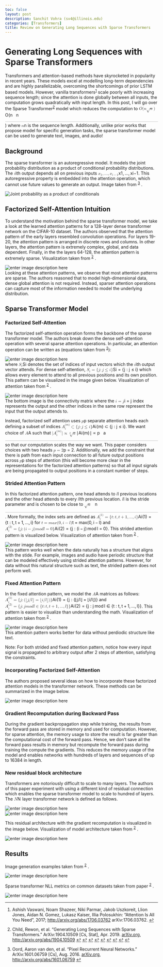 ```yaml
---
toc: false 
layout: post
description: Sanchit Vohra (sv4@illinois.edu)
categories: [Transformers]
title: Review on Generating Long Sequences with Sparse Transformers 
---
```


<div class="stackedit__html"><h1 id="generating-long-sequences-with-sparse-transformers">Generating Long Sequences with Sparse Transformers</h1>
<p>Transformers and attention-based methods have skyrocketed in popularity in recent years. These models excel at modelling long-term dependencies and are highly parallelizable, overcoming the shortcomings of prior LSTM based models. However, vanilla transformers<sup class="footnote-ref"><a href="#fn1" id="fnref1">1</a></sup> scale poorly with increasing sequence length; since the attention is done globally between all inputs, the computation grows quadratically with input length. In this post, I will go over the Sparse Transformer<sup class="footnote-ref"><a href="#fn2" id="fnref2">2</a></sup> model which reduces the computation to <span class="katex--inline"><span class="katex"><span class="katex-mathml"><math xmlns="http://www.w3.org/1998/Math/MathML"><semantics><mrow><mi>O</mi><mo stretchy="false">(</mo><mi>n</mi><msqrt><mi>n</mi></msqrt><mo stretchy="false">)</mo></mrow><annotation encoding="application/x-tex">O(n\sqrt n)</annotation></semantics></math></span><span class="katex-html" aria-hidden="true"><span class="base"><span class="strut" style="height: 1.05028em; vertical-align: -0.25em;"></span><span style="margin-right: 0.02778em;" class="mord mathnormal">O</span><span class="mopen">(</span><span class="mord mathnormal">n</span><span class="mord sqrt"><span class="vlist-t vlist-t2"><span class="vlist-r"><span class="vlist" style="height: 0.80028em;"><span class="svg-align" style="top: -3em;"><span class="pstrut" style="height: 3em;"></span><span class="mord mathnormal" style="padding-left: 0.833em;">n</span></span><span class="" style="top: -2.76028em;"><span class="pstrut" style="height: 3em;"></span><span class="hide-tail" style="min-width: 0.853em; height: 1.08em;"><svg width="400em" height="1.08em" viewBox="0 0 400000 1080" preserveAspectRatio="xMinYMin slice"><path d="M95,702
c-2.7,0,-7.17,-2.7,-13.5,-8c-5.8,-5.3,-9.5,-10,-9.5,-14
c0,-2,0.3,-3.3,1,-4c1.3,-2.7,23.83,-20.7,67.5,-54
c44.2,-33.3,65.8,-50.3,66.5,-51c1.3,-1.3,3,-2,5,-2c4.7,0,8.7,3.3,12,10
s173,378,173,378c0.7,0,35.3,-71,104,-213c68.7,-142,137.5,-285,206.5,-429
c69,-144,104.5,-217.7,106.5,-221
l0 -0
c5.3,-9.3,12,-14,20,-14
H400000v40H845.2724
s-225.272,467,-225.272,467s-235,486,-235,486c-2.7,4.7,-9,7,-19,7
c-6,0,-10,-1,-12,-3s-194,-422,-194,-422s-65,47,-65,47z
M834 80h400000v40h-400000z"></path></svg></span></span></span><span class="vlist-s">​</span></span><span class="vlist-r"><span class="vlist" style="height: 0.23972em;"><span class=""></span></span></span></span></span><span class="mclose">)</span></span></span></span></span> where <span class="katex--inline"><span class="katex"><span class="katex-mathml"><math xmlns="http://www.w3.org/1998/Math/MathML"><semantics><mrow><mi>n</mi></mrow><annotation encoding="application/x-tex">n</annotation></semantics></math></span><span class="katex-html" aria-hidden="true"><span class="base"><span class="strut" style="height: 0.43056em; vertical-align: 0em;"></span><span class="mord mathnormal">n</span></span></span></span></span> is the sequence length. Additionally, unlike prior works that propose model for specific generation tasks, the sparse transformer model can be used to generate text, images, and audio!</p>
<h2 id="background">Background</h2>
<p>The sparse transformer is an autoregressive model. It models the joint probability distribution as a product of conditional probability distributions. The <span class="katex--inline"><span class="katex"><span class="katex-mathml"><math xmlns="http://www.w3.org/1998/Math/MathML"><semantics><mrow><mi>i</mi></mrow><annotation encoding="application/x-tex">i</annotation></semantics></math></span><span class="katex-html" aria-hidden="true"><span class="base"><span class="strut" style="height: 0.65952em; vertical-align: 0em;"></span><span class="mord mathnormal">i</span></span></span></span></span>th output depends all on previous inputs <span class="katex--inline"><span class="katex"><span class="katex-mathml"><math xmlns="http://www.w3.org/1998/Math/MathML"><semantics><mrow><msub><mi>x</mi><mn>1</mn></msub><mo separator="true">,</mo><mi mathvariant="normal">.</mi><mi mathvariant="normal">.</mi><mi mathvariant="normal">.</mi><mo separator="true">,</mo><msub><mi>x</mi><mrow><mi>i</mi><mo>−</mo><mn>1</mn></mrow></msub></mrow><annotation encoding="application/x-tex">x_1, ..., x_{i-1}</annotation></semantics></math></span><span class="katex-html" aria-hidden="true"><span class="base"><span class="strut" style="height: 0.638891em; vertical-align: -0.208331em;"></span><span class="mord"><span class="mord mathnormal">x</span><span class="msupsub"><span class="vlist-t vlist-t2"><span class="vlist-r"><span class="vlist" style="height: 0.301108em;"><span class="" style="top: -2.55em; margin-left: 0em; margin-right: 0.05em;"><span class="pstrut" style="height: 2.7em;"></span><span class="sizing reset-size6 size3 mtight"><span class="mord mtight">1</span></span></span></span><span class="vlist-s">​</span></span><span class="vlist-r"><span class="vlist" style="height: 0.15em;"><span class=""></span></span></span></span></span></span><span class="mpunct">,</span><span class="mspace" style="margin-right: 0.166667em;"></span><span class="mord">...</span><span class="mpunct">,</span><span class="mspace" style="margin-right: 0.166667em;"></span><span class="mord"><span class="mord mathnormal">x</span><span class="msupsub"><span class="vlist-t vlist-t2"><span class="vlist-r"><span class="vlist" style="height: 0.311664em;"><span class="" style="top: -2.55em; margin-left: 0em; margin-right: 0.05em;"><span class="pstrut" style="height: 2.7em;"></span><span class="sizing reset-size6 size3 mtight"><span class="mord mtight"><span class="mord mathnormal mtight">i</span><span class="mbin mtight">−</span><span class="mord mtight">1</span></span></span></span></span><span class="vlist-s">​</span></span><span class="vlist-r"><span class="vlist" style="height: 0.208331em;"><span class=""></span></span></span></span></span></span></span></span></span></span>. This autoregressive property is embedded into the attention operation, which cannot use future values to generate an output. Image taken from <sup class="footnote-ref"><a href="#fn3" id="fnref3">3</a></sup> .</p>
<p><img src="https://i.imgur.com/WH2X2bY.png" alt="Joint probability as a product of conditionals"></p>
<h2 id="factorized-self-attention-intuition">Factorized Self-Attention Intuition</h2>
<p>To understand the motivation behind the sparse transformer model, we take a look at the learned attention patterns for a 128-layer dense transformer network on the CIFAR-10 dataset. The authors observed that the attention pattern of the early layers resembled convolution operations. For layers 19-20, the attention pattern is arranged in discrete rows and columns. In other layers, the attention pattern is extremely complex, global, and data dependent. Finally, in the the layers 64-128, the attention pattern is extremely sparse. Visualization taken from <sup class="footnote-ref"><a href="#fn2" id="fnref2:1">2</a></sup> .</p>
<p><img src="https://i.imgur.com/J8JfBWO.png" alt="enter image description here"><br>
Looking at these attention patterns, we observe that most attention patterns are sparse. The authors reasoned that to model high-dimensional data, dense global attention is not required. Instead, sparser attention operations can capture most of the information needed to model the underlying distribution.</p>
<h2 id="sparse-transformer-model">Sparse Transformer Model</h2>
<h3 id="factorized-self-attention">Factorized Self-Attention</h3>
<p>The factorized self-attention operation forms the backbone of the sparse transformer model. The authors break down the dense self-attention operation with several sparse attention operations. In particular, an attention operation can be written as (equations taken from <sup class="footnote-ref"><a href="#fn2" id="fnref2:2">2</a></sup>):</p>
<p><img src="https://i.imgur.com/Uu6469M.png" alt="enter image description here"><br>
where <span class="katex--inline"><span class="katex"><span class="katex-mathml"><math xmlns="http://www.w3.org/1998/Math/MathML"><semantics><mrow><msub><mi>S</mi><mi>i</mi></msub></mrow><annotation encoding="application/x-tex">S_i</annotation></semantics></math></span><span class="katex-html" aria-hidden="true"><span class="base"><span class="strut" style="height: 0.83333em; vertical-align: -0.15em;"></span><span class="mord"><span style="margin-right: 0.05764em;" class="mord mathnormal">S</span><span class="msupsub"><span class="vlist-t vlist-t2"><span class="vlist-r"><span class="vlist" style="height: 0.311664em;"><span class="" style="top: -2.55em; margin-left: -0.05764em; margin-right: 0.05em;"><span class="pstrut" style="height: 2.7em;"></span><span class="sizing reset-size6 size3 mtight"><span class="mord mathnormal mtight">i</span></span></span></span><span class="vlist-s">​</span></span><span class="vlist-r"><span class="vlist" style="height: 0.15em;"><span class=""></span></span></span></span></span></span></span></span></span></span> denotes the set of indices of input vectors which the <span class="katex--inline"><span class="katex"><span class="katex-mathml"><math xmlns="http://www.w3.org/1998/Math/MathML"><semantics><mrow><mi>i</mi></mrow><annotation encoding="application/x-tex">i</annotation></semantics></math></span><span class="katex-html" aria-hidden="true"><span class="base"><span class="strut" style="height: 0.65952em; vertical-align: 0em;"></span><span class="mord mathnormal">i</span></span></span></span></span>th output vector attends. For dense self-attention, <span class="katex--inline"><span class="katex"><span class="katex-mathml"><math xmlns="http://www.w3.org/1998/Math/MathML"><semantics><mrow><msub><mi>S</mi><mi>i</mi></msub><mo>=</mo><mo stretchy="false">{</mo><mi>j</mi><mo>:</mo><mi>j</mi><mo>≤</mo><mi>i</mi><mo stretchy="false">}</mo></mrow><annotation encoding="application/x-tex">S_i=\{j:j \le i\}</annotation></semantics></math></span><span class="katex-html" aria-hidden="true"><span class="base"><span class="strut" style="height: 0.83333em; vertical-align: -0.15em;"></span><span class="mord"><span style="margin-right: 0.05764em;" class="mord mathnormal">S</span><span class="msupsub"><span class="vlist-t vlist-t2"><span class="vlist-r"><span class="vlist" style="height: 0.311664em;"><span class="" style="top: -2.55em; margin-left: -0.05764em; margin-right: 0.05em;"><span class="pstrut" style="height: 2.7em;"></span><span class="sizing reset-size6 size3 mtight"><span class="mord mathnormal mtight">i</span></span></span></span><span class="vlist-s">​</span></span><span class="vlist-r"><span class="vlist" style="height: 0.15em;"><span class=""></span></span></span></span></span></span><span class="mspace" style="margin-right: 0.277778em;"></span><span class="mrel">=</span><span class="mspace" style="margin-right: 0.277778em;"></span></span><span class="base"><span class="strut" style="height: 1em; vertical-align: -0.25em;"></span><span class="mopen">{</span><span style="margin-right: 0.05724em;" class="mord mathnormal">j</span><span class="mspace" style="margin-right: 0.277778em;"></span><span class="mrel">:</span><span class="mspace" style="margin-right: 0.277778em;"></span></span><span class="base"><span class="strut" style="height: 0.85396em; vertical-align: -0.19444em;"></span><span style="margin-right: 0.05724em;" class="mord mathnormal">j</span><span class="mspace" style="margin-right: 0.277778em;"></span><span class="mrel">≤</span><span class="mspace" style="margin-right: 0.277778em;"></span></span><span class="base"><span class="strut" style="height: 1em; vertical-align: -0.25em;"></span><span class="mord mathnormal">i</span><span class="mclose">}</span></span></span></span></span> which allows every element to attend to all previous positions and its own position. This pattern can be visualized in the image given below. Visualization of attention taken from <sup class="footnote-ref"><a href="#fn2" id="fnref2:3">2</a></sup> .</p>
<p><img src="https://i.imgur.com/R3qHVSm.png" alt="enter image description here"><br>
The bottom image is the connectivity matrix where the <span class="katex--inline"><span class="katex"><span class="katex-mathml"><math xmlns="http://www.w3.org/1998/Math/MathML"><semantics><mrow><mi>i</mi><mo>=</mo><mi>j</mi></mrow><annotation encoding="application/x-tex">i=j</annotation></semantics></math></span><span class="katex-html" aria-hidden="true"><span class="base"><span class="strut" style="height: 0.65952em; vertical-align: 0em;"></span><span class="mord mathnormal">i</span><span class="mspace" style="margin-right: 0.277778em;"></span><span class="mrel">=</span><span class="mspace" style="margin-right: 0.277778em;"></span></span><span class="base"><span class="strut" style="height: 0.85396em; vertical-align: -0.19444em;"></span><span style="margin-right: 0.05724em;" class="mord mathnormal">j</span></span></span></span></span> index represents the output and the other indices in the same row represent the input that the output attends to.</p>
<p>Instead, factorized self attention uses <span class="katex--inline"><span class="katex"><span class="katex-mathml"><math xmlns="http://www.w3.org/1998/Math/MathML"><semantics><mrow><mi>p</mi></mrow><annotation encoding="application/x-tex">p</annotation></semantics></math></span><span class="katex-html" aria-hidden="true"><span class="base"><span class="strut" style="height: 0.625em; vertical-align: -0.19444em;"></span><span class="mord mathnormal">p</span></span></span></span></span> separate attention heads each defining a subset of indices <span class="katex--inline"><span class="katex"><span class="katex-mathml"><math xmlns="http://www.w3.org/1998/Math/MathML"><semantics><mrow><msubsup><mi>A</mi><mi>i</mi><mrow><mo stretchy="false">(</mo><mi>m</mi><mo stretchy="false">)</mo></mrow></msubsup><mo>⊂</mo><mo stretchy="false">{</mo><mi>j</mi><mo>:</mo><mi>j</mi><mo>≤</mo><mi>i</mi><mo stretchy="false">}</mo></mrow><annotation encoding="application/x-tex">A_i^{(m)} \subset \{j:j \le i\}</annotation></semantics></math></span><span class="katex-html" aria-hidden="true"><span class="base"><span class="strut" style="height: 1.32166em; vertical-align: -0.276864em;"></span><span class="mord"><span class="mord mathnormal">A</span><span class="msupsub"><span class="vlist-t vlist-t2"><span class="vlist-r"><span class="vlist" style="height: 1.0448em;"><span class="" style="top: -2.42314em; margin-left: 0em; margin-right: 0.05em;"><span class="pstrut" style="height: 2.7em;"></span><span class="sizing reset-size6 size3 mtight"><span class="mord mathnormal mtight">i</span></span></span><span class="" style="top: -3.2198em; margin-right: 0.05em;"><span class="pstrut" style="height: 2.7em;"></span><span class="sizing reset-size6 size3 mtight"><span class="mord mtight"><span class="mopen mtight">(</span><span class="mord mathnormal mtight">m</span><span class="mclose mtight">)</span></span></span></span></span><span class="vlist-s">​</span></span><span class="vlist-r"><span class="vlist" style="height: 0.276864em;"><span class=""></span></span></span></span></span></span><span class="mspace" style="margin-right: 0.277778em;"></span><span class="mrel">⊂</span><span class="mspace" style="margin-right: 0.277778em;"></span></span><span class="base"><span class="strut" style="height: 1em; vertical-align: -0.25em;"></span><span class="mopen">{</span><span style="margin-right: 0.05724em;" class="mord mathnormal">j</span><span class="mspace" style="margin-right: 0.277778em;"></span><span class="mrel">:</span><span class="mspace" style="margin-right: 0.277778em;"></span></span><span class="base"><span class="strut" style="height: 0.85396em; vertical-align: -0.19444em;"></span><span style="margin-right: 0.05724em;" class="mord mathnormal">j</span><span class="mspace" style="margin-right: 0.277778em;"></span><span class="mrel">≤</span><span class="mspace" style="margin-right: 0.277778em;"></span></span><span class="base"><span class="strut" style="height: 1em; vertical-align: -0.25em;"></span><span class="mord mathnormal">i</span><span class="mclose">}</span></span></span></span></span>.  We want choice of <span class="katex--inline"><span class="katex"><span class="katex-mathml"><math xmlns="http://www.w3.org/1998/Math/MathML"><semantics><mrow><mi>A</mi></mrow><annotation encoding="application/x-tex">A</annotation></semantics></math></span><span class="katex-html" aria-hidden="true"><span class="base"><span class="strut" style="height: 0.68333em; vertical-align: 0em;"></span><span class="mord mathnormal">A</span></span></span></span></span> such that <span class="katex--inline"><span class="katex"><span class="katex-mathml"><math xmlns="http://www.w3.org/1998/Math/MathML"><semantics><mrow><mi mathvariant="normal">∣</mi><msubsup><mi>A</mi><mi>i</mi><mrow><mo stretchy="false">(</mo><mi>m</mi><mo stretchy="false">)</mo></mrow></msubsup><mi mathvariant="normal">∣</mi><mo>∝</mo><mroot><mi>a</mi><mi>p</mi></mroot></mrow><annotation encoding="application/x-tex">|A_i^{(m)}| \propto \sqrt[p] a</annotation></semantics></math></span><span class="katex-html" aria-hidden="true"><span class="base"><span class="strut" style="height: 1.32166em; vertical-align: -0.276864em;"></span><span class="mord">∣</span><span class="mord"><span class="mord mathnormal">A</span><span class="msupsub"><span class="vlist-t vlist-t2"><span class="vlist-r"><span class="vlist" style="height: 1.0448em;"><span class="" style="top: -2.42314em; margin-left: 0em; margin-right: 0.05em;"><span class="pstrut" style="height: 2.7em;"></span><span class="sizing reset-size6 size3 mtight"><span class="mord mathnormal mtight">i</span></span></span><span class="" style="top: -3.2198em; margin-right: 0.05em;"><span class="pstrut" style="height: 2.7em;"></span><span class="sizing reset-size6 size3 mtight"><span class="mord mtight"><span class="mopen mtight">(</span><span class="mord mathnormal mtight">m</span><span class="mclose mtight">)</span></span></span></span></span><span class="vlist-s">​</span></span><span class="vlist-r"><span class="vlist" style="height: 0.276864em;"><span class=""></span></span></span></span></span></span><span class="mord">∣</span><span class="mspace" style="margin-right: 0.277778em;"></span><span class="mrel">∝</span><span class="mspace" style="margin-right: 0.277778em;"></span></span><span class="base"><span class="strut" style="height: 1.04em; vertical-align: -0.23972em;"></span><span class="mord sqrt"><span class="root"><span class="vlist-t"><span class="vlist-r"><span class="vlist" style="height: 0.551616em;"><span class="" style="top: -2.83634em;"><span class="pstrut" style="height: 2.5em;"></span><span class="sizing reset-size6 size1 mtight"><span class="mord mtight"><span class="mord mathnormal mtight">p</span></span></span></span></span></span></span></span><span class="vlist-t vlist-t2"><span class="vlist-r"><span class="vlist" style="height: 0.80028em;"><span class="svg-align" style="top: -3em;"><span class="pstrut" style="height: 3em;"></span><span class="mord" style="padding-left: 0.833em;"><span class="mord mathnormal">a</span></span></span><span class="" style="top: -2.76028em;"><span class="pstrut" style="height: 3em;"></span><span class="hide-tail" style="min-width: 0.853em; height: 1.08em;"><svg width="400em" height="1.08em" viewBox="0 0 400000 1080" preserveAspectRatio="xMinYMin slice"><path d="M95,702
c-2.7,0,-7.17,-2.7,-13.5,-8c-5.8,-5.3,-9.5,-10,-9.5,-14
c0,-2,0.3,-3.3,1,-4c1.3,-2.7,23.83,-20.7,67.5,-54
c44.2,-33.3,65.8,-50.3,66.5,-51c1.3,-1.3,3,-2,5,-2c4.7,0,8.7,3.3,12,10
s173,378,173,378c0.7,0,35.3,-71,104,-213c68.7,-142,137.5,-285,206.5,-429
c69,-144,104.5,-217.7,106.5,-221
l0 -0
c5.3,-9.3,12,-14,20,-14
H400000v40H845.2724
s-225.272,467,-225.272,467s-235,486,-235,486c-2.7,4.7,-9,7,-19,7
c-6,0,-10,-1,-12,-3s-194,-422,-194,-422s-65,47,-65,47z
M834 80h400000v40h-400000z"></path></svg></span></span></span><span class="vlist-s">​</span></span><span class="vlist-r"><span class="vlist" style="height: 0.23972em;"><span class=""></span></span></span></span></span></span></span></span></span> so that our computation scales the way we want. This paper considers choices with two heads <span class="katex--inline"><span class="katex"><span class="katex-mathml"><math xmlns="http://www.w3.org/1998/Math/MathML"><semantics><mrow><mi>p</mi><mo>=</mo><mn>2</mn></mrow><annotation encoding="application/x-tex">p=2</annotation></semantics></math></span><span class="katex-html" aria-hidden="true"><span class="base"><span class="strut" style="height: 0.625em; vertical-align: -0.19444em;"></span><span class="mord mathnormal">p</span><span class="mspace" style="margin-right: 0.277778em;"></span><span class="mrel">=</span><span class="mspace" style="margin-right: 0.277778em;"></span></span><span class="base"><span class="strut" style="height: 0.64444em; vertical-align: 0em;"></span><span class="mord">2</span></span></span></span></span>. Additionally, we add the constraint that there is path from each input connection to all future output positions across <span class="katex--inline"><span class="katex"><span class="katex-mathml"><math xmlns="http://www.w3.org/1998/Math/MathML"><semantics><mrow><mi>p</mi></mrow><annotation encoding="application/x-tex">p</annotation></semantics></math></span><span class="katex-html" aria-hidden="true"><span class="base"><span class="strut" style="height: 0.625em; vertical-align: -0.19444em;"></span><span class="mord mathnormal">p</span></span></span></span></span> steps of attention (this will become more clear in the representations for the factorized attention patterns) so that all input signals are being propagated to output positions in a constant number of steps.</p>
<h3 id="strided-attention-pattern">Strided Attention Pattern</h3>
<p>In this factorized attention pattern, one head attends to <span class="katex--inline"><span class="katex"><span class="katex-mathml"><math xmlns="http://www.w3.org/1998/Math/MathML"><semantics><mrow><mi>l</mi></mrow><annotation encoding="application/x-tex">l</annotation></semantics></math></span><span class="katex-html" aria-hidden="true"><span class="base"><span class="strut" style="height: 0.69444em; vertical-align: 0em;"></span><span style="margin-right: 0.01968em;" class="mord mathnormal">l</span></span></span></span></span> previous locations and the other head attends to every <span class="katex--inline"><span class="katex"><span class="katex-mathml"><math xmlns="http://www.w3.org/1998/Math/MathML"><semantics><mrow><mi>l</mi></mrow><annotation encoding="application/x-tex">l</annotation></semantics></math></span><span class="katex-html" aria-hidden="true"><span class="base"><span class="strut" style="height: 0.69444em; vertical-align: 0em;"></span><span style="margin-right: 0.01968em;" class="mord mathnormal">l</span></span></span></span></span>th previous location. <span class="katex--inline"><span class="katex"><span class="katex-mathml"><math xmlns="http://www.w3.org/1998/Math/MathML"><semantics><mrow><mi>l</mi></mrow><annotation encoding="application/x-tex">l</annotation></semantics></math></span><span class="katex-html" aria-hidden="true"><span class="base"><span class="strut" style="height: 0.69444em; vertical-align: 0em;"></span><span style="margin-right: 0.01968em;" class="mord mathnormal">l</span></span></span></span></span> is the stride parameter and is chosen to be close to <span class="katex--inline"><span class="katex"><span class="katex-mathml"><math xmlns="http://www.w3.org/1998/Math/MathML"><semantics><mrow><msqrt><mi>n</mi></msqrt></mrow><annotation encoding="application/x-tex">\sqrt n</annotation></semantics></math></span><span class="katex-html" aria-hidden="true"><span class="base"><span class="strut" style="height: 1.04em; vertical-align: -0.23972em;"></span><span class="mord sqrt"><span class="vlist-t vlist-t2"><span class="vlist-r"><span class="vlist" style="height: 0.80028em;"><span class="svg-align" style="top: -3em;"><span class="pstrut" style="height: 3em;"></span><span class="mord mathnormal" style="padding-left: 0.833em;">n</span></span><span class="" style="top: -2.76028em;"><span class="pstrut" style="height: 3em;"></span><span class="hide-tail" style="min-width: 0.853em; height: 1.08em;"><svg width="400em" height="1.08em" viewBox="0 0 400000 1080" preserveAspectRatio="xMinYMin slice"><path d="M95,702
c-2.7,0,-7.17,-2.7,-13.5,-8c-5.8,-5.3,-9.5,-10,-9.5,-14
c0,-2,0.3,-3.3,1,-4c1.3,-2.7,23.83,-20.7,67.5,-54
c44.2,-33.3,65.8,-50.3,66.5,-51c1.3,-1.3,3,-2,5,-2c4.7,0,8.7,3.3,12,10
s173,378,173,378c0.7,0,35.3,-71,104,-213c68.7,-142,137.5,-285,206.5,-429
c69,-144,104.5,-217.7,106.5,-221
l0 -0
c5.3,-9.3,12,-14,20,-14
H400000v40H845.2724
s-225.272,467,-225.272,467s-235,486,-235,486c-2.7,4.7,-9,7,-19,7
c-6,0,-10,-1,-12,-3s-194,-422,-194,-422s-65,47,-65,47z
M834 80h400000v40h-400000z"></path></svg></span></span></span><span class="vlist-s">​</span></span><span class="vlist-r"><span class="vlist" style="height: 0.23972em;"><span class=""></span></span></span></span></span></span></span></span></span>. More formally, the index sets are defined as <span class="katex--inline"><span class="katex"><span class="katex-mathml"><math xmlns="http://www.w3.org/1998/Math/MathML"><semantics><mrow><msubsup><mi>A</mi><mi>i</mi><mrow><mo stretchy="false">(</mo><mn>1</mn><mo stretchy="false">)</mo></mrow></msubsup><mo>=</mo><mo stretchy="false">{</mo><mi>t</mi><mo>:</mo><mi>t</mi><mo separator="true">,</mo><mi>t</mi><mo>+</mo><mn>1</mn><mo separator="true">,</mo><mi mathvariant="normal">.</mi><mi mathvariant="normal">.</mi><mi mathvariant="normal">.</mi><mo separator="true">,</mo><mi>i</mi><mo stretchy="false">}</mo></mrow><annotation encoding="application/x-tex">A_i^{(1)} =  \{t:t,t+1,...,i\}</annotation></semantics></math></span><span class="katex-html" aria-hidden="true"><span class="base"><span class="strut" style="height: 1.32166em; vertical-align: -0.276864em;"></span><span class="mord"><span class="mord mathnormal">A</span><span class="msupsub"><span class="vlist-t vlist-t2"><span class="vlist-r"><span class="vlist" style="height: 1.0448em;"><span class="" style="top: -2.42314em; margin-left: 0em; margin-right: 0.05em;"><span class="pstrut" style="height: 2.7em;"></span><span class="sizing reset-size6 size3 mtight"><span class="mord mathnormal mtight">i</span></span></span><span class="" style="top: -3.2198em; margin-right: 0.05em;"><span class="pstrut" style="height: 2.7em;"></span><span class="sizing reset-size6 size3 mtight"><span class="mord mtight"><span class="mopen mtight">(</span><span class="mord mtight">1</span><span class="mclose mtight">)</span></span></span></span></span><span class="vlist-s">​</span></span><span class="vlist-r"><span class="vlist" style="height: 0.276864em;"><span class=""></span></span></span></span></span></span><span class="mspace" style="margin-right: 0.277778em;"></span><span class="mrel">=</span><span class="mspace" style="margin-right: 0.277778em;"></span></span><span class="base"><span class="strut" style="height: 1em; vertical-align: -0.25em;"></span><span class="mopen">{</span><span class="mord mathnormal">t</span><span class="mspace" style="margin-right: 0.277778em;"></span><span class="mrel">:</span><span class="mspace" style="margin-right: 0.277778em;"></span></span><span class="base"><span class="strut" style="height: 0.80952em; vertical-align: -0.19444em;"></span><span class="mord mathnormal">t</span><span class="mpunct">,</span><span class="mspace" style="margin-right: 0.166667em;"></span><span class="mord mathnormal">t</span><span class="mspace" style="margin-right: 0.222222em;"></span><span class="mbin">+</span><span class="mspace" style="margin-right: 0.222222em;"></span></span><span class="base"><span class="strut" style="height: 1em; vertical-align: -0.25em;"></span><span class="mord">1</span><span class="mpunct">,</span><span class="mspace" style="margin-right: 0.166667em;"></span><span class="mord">...</span><span class="mpunct">,</span><span class="mspace" style="margin-right: 0.166667em;"></span><span class="mord mathnormal">i</span><span class="mclose">}</span></span></span></span></span> for <span class="katex--inline"><span class="katex"><span class="katex-mathml"><math xmlns="http://www.w3.org/1998/Math/MathML"><semantics><mrow><mi>t</mi><mo>=</mo><mi>m</mi><mi>a</mi><mi>x</mi><mo stretchy="false">(</mo><mn>0</mn><mo separator="true">,</mo><mi>i</mi><mo>−</mo><mi>l</mi><mo stretchy="false">)</mo></mrow><annotation encoding="application/x-tex">t=max(0,i-l)</annotation></semantics></math></span><span class="katex-html" aria-hidden="true"><span class="base"><span class="strut" style="height: 0.61508em; vertical-align: 0em;"></span><span class="mord mathnormal">t</span><span class="mspace" style="margin-right: 0.277778em;"></span><span class="mrel">=</span><span class="mspace" style="margin-right: 0.277778em;"></span></span><span class="base"><span class="strut" style="height: 1em; vertical-align: -0.25em;"></span><span class="mord mathnormal">ma</span><span class="mord mathnormal">x</span><span class="mopen">(</span><span class="mord">0</span><span class="mpunct">,</span><span class="mspace" style="margin-right: 0.166667em;"></span><span class="mord mathnormal">i</span><span class="mspace" style="margin-right: 0.222222em;"></span><span class="mbin">−</span><span class="mspace" style="margin-right: 0.222222em;"></span></span><span class="base"><span class="strut" style="height: 1em; vertical-align: -0.25em;"></span><span style="margin-right: 0.01968em;" class="mord mathnormal">l</span><span class="mclose">)</span></span></span></span></span> and <span class="katex--inline"><span class="katex"><span class="katex-mathml"><math xmlns="http://www.w3.org/1998/Math/MathML"><semantics><mrow><msubsup><mi>A</mi><mi>i</mi><mrow><mo stretchy="false">(</mo><mn>2</mn><mo stretchy="false">)</mo></mrow></msubsup><mo>=</mo><mo stretchy="false">{</mo><mi>j</mi><mo>:</mo><mo stretchy="false">(</mo><mi>i</mi><mo>−</mo><mi>j</mi><mo stretchy="false">)</mo> <mi>m</mi><mi>o</mi><mi>d</mi> <mi>l</mi><mo>=</mo><mn>0</mn><mo stretchy="false">}</mo></mrow><annotation encoding="application/x-tex">A_i^{(2)} = \{j:(i-j) \, mod \, l = 0\}</annotation></semantics></math></span><span class="katex-html" aria-hidden="true"><span class="base"><span class="strut" style="height: 1.32166em; vertical-align: -0.276864em;"></span><span class="mord"><span class="mord mathnormal">A</span><span class="msupsub"><span class="vlist-t vlist-t2"><span class="vlist-r"><span class="vlist" style="height: 1.0448em;"><span class="" style="top: -2.42314em; margin-left: 0em; margin-right: 0.05em;"><span class="pstrut" style="height: 2.7em;"></span><span class="sizing reset-size6 size3 mtight"><span class="mord mathnormal mtight">i</span></span></span><span class="" style="top: -3.2198em; margin-right: 0.05em;"><span class="pstrut" style="height: 2.7em;"></span><span class="sizing reset-size6 size3 mtight"><span class="mord mtight"><span class="mopen mtight">(</span><span class="mord mtight">2</span><span class="mclose mtight">)</span></span></span></span></span><span class="vlist-s">​</span></span><span class="vlist-r"><span class="vlist" style="height: 0.276864em;"><span class=""></span></span></span></span></span></span><span class="mspace" style="margin-right: 0.277778em;"></span><span class="mrel">=</span><span class="mspace" style="margin-right: 0.277778em;"></span></span><span class="base"><span class="strut" style="height: 1em; vertical-align: -0.25em;"></span><span class="mopen">{</span><span style="margin-right: 0.05724em;" class="mord mathnormal">j</span><span class="mspace" style="margin-right: 0.277778em;"></span><span class="mrel">:</span><span class="mspace" style="margin-right: 0.277778em;"></span></span><span class="base"><span class="strut" style="height: 1em; vertical-align: -0.25em;"></span><span class="mopen">(</span><span class="mord mathnormal">i</span><span class="mspace" style="margin-right: 0.222222em;"></span><span class="mbin">−</span><span class="mspace" style="margin-right: 0.222222em;"></span></span><span class="base"><span class="strut" style="height: 1em; vertical-align: -0.25em;"></span><span style="margin-right: 0.05724em;" class="mord mathnormal">j</span><span class="mclose">)</span><span class="mspace" style="margin-right: 0.166667em;"></span><span class="mord mathnormal">m</span><span class="mord mathnormal">o</span><span class="mord mathnormal">d</span><span class="mspace" style="margin-right: 0.166667em;"></span><span style="margin-right: 0.01968em;" class="mord mathnormal">l</span><span class="mspace" style="margin-right: 0.277778em;"></span><span class="mrel">=</span><span class="mspace" style="margin-right: 0.277778em;"></span></span><span class="base"><span class="strut" style="height: 1em; vertical-align: -0.25em;"></span><span class="mord">0</span><span class="mclose">}</span></span></span></span></span>. This strided attention pattern is visualized below. Visualization of attention taken from <sup class="footnote-ref"><a href="#fn2" id="fnref2:4">2</a></sup> .</p>
<p><img src="https://i.imgur.com/zMCcdaS.png" alt="enter image description here"><br>
This pattern works well when the data naturally has a structure that aligns with the stide. For example, images and audio have periodic structure that can be modeled effectively using strided attention patterns. However, for data without this natural structure such as text, the strided pattern does not perform well.</p>
<h3 id="fixed-attention-pattern">Fixed Attention Pattern</h3>
<p>In the fixed attention pattern, we model the <span class="katex--inline"><span class="katex"><span class="katex-mathml"><math xmlns="http://www.w3.org/1998/Math/MathML"><semantics><mrow><mi>A</mi></mrow><annotation encoding="application/x-tex">A</annotation></semantics></math></span><span class="katex-html" aria-hidden="true"><span class="base"><span class="strut" style="height: 0.68333em; vertical-align: 0em;"></span><span class="mord mathnormal">A</span></span></span></span></span> matrices as follows: <span class="katex--inline"><span class="katex"><span class="katex-mathml"><math xmlns="http://www.w3.org/1998/Math/MathML"><semantics><mrow><msubsup><mi>A</mi><mi>i</mi><mrow><mo stretchy="false">(</mo><mn>1</mn><mo stretchy="false">)</mo></mrow></msubsup><mo>=</mo><mo stretchy="false">{</mo><mi>j</mi><mo>:</mo><mo stretchy="false">(</mo><mo stretchy="false">⌊</mo><mi>j</mi><mi mathvariant="normal">/</mi><mi>l</mi><mo stretchy="false">⌋</mo><mo>=</mo><mo stretchy="false">⌊</mo><mi>i</mi><mi mathvariant="normal">/</mi><mi>l</mi><mo stretchy="false">⌋</mo><mo stretchy="false">)</mo><mo stretchy="false">}</mo></mrow><annotation encoding="application/x-tex">A_i^{(1)} =  \{j: (\lfloor j/l \rfloor = \lfloor i/l \rfloor) \}</annotation></semantics></math></span><span class="katex-html" aria-hidden="true"><span class="base"><span class="strut" style="height: 1.32166em; vertical-align: -0.276864em;"></span><span class="mord"><span class="mord mathnormal">A</span><span class="msupsub"><span class="vlist-t vlist-t2"><span class="vlist-r"><span class="vlist" style="height: 1.0448em;"><span class="" style="top: -2.42314em; margin-left: 0em; margin-right: 0.05em;"><span class="pstrut" style="height: 2.7em;"></span><span class="sizing reset-size6 size3 mtight"><span class="mord mathnormal mtight">i</span></span></span><span class="" style="top: -3.2198em; margin-right: 0.05em;"><span class="pstrut" style="height: 2.7em;"></span><span class="sizing reset-size6 size3 mtight"><span class="mord mtight"><span class="mopen mtight">(</span><span class="mord mtight">1</span><span class="mclose mtight">)</span></span></span></span></span><span class="vlist-s">​</span></span><span class="vlist-r"><span class="vlist" style="height: 0.276864em;"><span class=""></span></span></span></span></span></span><span class="mspace" style="margin-right: 0.277778em;"></span><span class="mrel">=</span><span class="mspace" style="margin-right: 0.277778em;"></span></span><span class="base"><span class="strut" style="height: 1em; vertical-align: -0.25em;"></span><span class="mopen">{</span><span style="margin-right: 0.05724em;" class="mord mathnormal">j</span><span class="mspace" style="margin-right: 0.277778em;"></span><span class="mrel">:</span><span class="mspace" style="margin-right: 0.277778em;"></span></span><span class="base"><span class="strut" style="height: 1em; vertical-align: -0.25em;"></span><span class="mopen">(⌊</span><span style="margin-right: 0.05724em;" class="mord mathnormal">j</span><span class="mord">/</span><span style="margin-right: 0.01968em;" class="mord mathnormal">l</span><span class="mclose">⌋</span><span class="mspace" style="margin-right: 0.277778em;"></span><span class="mrel">=</span><span class="mspace" style="margin-right: 0.277778em;"></span></span><span class="base"><span class="strut" style="height: 1em; vertical-align: -0.25em;"></span><span class="mopen">⌊</span><span class="mord mathnormal">i</span><span class="mord">/</span><span style="margin-right: 0.01968em;" class="mord mathnormal">l</span><span class="mclose">⌋)}</span></span></span></span></span> and <span class="katex--inline"><span class="katex"><span class="katex-mathml"><math xmlns="http://www.w3.org/1998/Math/MathML"><semantics><mrow><msubsup><mi>A</mi><mi>i</mi><mrow><mo stretchy="false">(</mo><mn>2</mn><mo stretchy="false">)</mo></mrow></msubsup><mo>=</mo><mo stretchy="false">{</mo><mi>j</mi><mo>:</mo><mi>j</mi> <mi>m</mi><mi>o</mi><mi>d</mi> <mi>l</mi><mo>∈</mo><mo stretchy="false">{</mo><mi>t</mi><mo>:</mo><mi>t</mi><mo separator="true">,</mo><mi>t</mi><mo>+</mo><mn>1</mn><mo separator="true">,</mo><mi mathvariant="normal">.</mi><mi mathvariant="normal">.</mi><mi mathvariant="normal">.</mi><mo separator="true">,</mo><mi>l</mi><mo stretchy="false">}</mo><mo stretchy="false">}</mo></mrow><annotation encoding="application/x-tex">A_i^{(2)} = \{j:j \, mod \, l \in \{t:t,t+1,...,l\}\}</annotation></semantics></math></span><span class="katex-html" aria-hidden="true"><span class="base"><span class="strut" style="height: 1.32166em; vertical-align: -0.276864em;"></span><span class="mord"><span class="mord mathnormal">A</span><span class="msupsub"><span class="vlist-t vlist-t2"><span class="vlist-r"><span class="vlist" style="height: 1.0448em;"><span class="" style="top: -2.42314em; margin-left: 0em; margin-right: 0.05em;"><span class="pstrut" style="height: 2.7em;"></span><span class="sizing reset-size6 size3 mtight"><span class="mord mathnormal mtight">i</span></span></span><span class="" style="top: -3.2198em; margin-right: 0.05em;"><span class="pstrut" style="height: 2.7em;"></span><span class="sizing reset-size6 size3 mtight"><span class="mord mtight"><span class="mopen mtight">(</span><span class="mord mtight">2</span><span class="mclose mtight">)</span></span></span></span></span><span class="vlist-s">​</span></span><span class="vlist-r"><span class="vlist" style="height: 0.276864em;"><span class=""></span></span></span></span></span></span><span class="mspace" style="margin-right: 0.277778em;"></span><span class="mrel">=</span><span class="mspace" style="margin-right: 0.277778em;"></span></span><span class="base"><span class="strut" style="height: 1em; vertical-align: -0.25em;"></span><span class="mopen">{</span><span style="margin-right: 0.05724em;" class="mord mathnormal">j</span><span class="mspace" style="margin-right: 0.277778em;"></span><span class="mrel">:</span><span class="mspace" style="margin-right: 0.277778em;"></span></span><span class="base"><span class="strut" style="height: 0.88888em; vertical-align: -0.19444em;"></span><span style="margin-right: 0.05724em;" class="mord mathnormal">j</span><span class="mspace" style="margin-right: 0.166667em;"></span><span class="mord mathnormal">m</span><span class="mord mathnormal">o</span><span class="mord mathnormal">d</span><span class="mspace" style="margin-right: 0.166667em;"></span><span style="margin-right: 0.01968em;" class="mord mathnormal">l</span><span class="mspace" style="margin-right: 0.277778em;"></span><span class="mrel">∈</span><span class="mspace" style="margin-right: 0.277778em;"></span></span><span class="base"><span class="strut" style="height: 1em; vertical-align: -0.25em;"></span><span class="mopen">{</span><span class="mord mathnormal">t</span><span class="mspace" style="margin-right: 0.277778em;"></span><span class="mrel">:</span><span class="mspace" style="margin-right: 0.277778em;"></span></span><span class="base"><span class="strut" style="height: 0.80952em; vertical-align: -0.19444em;"></span><span class="mord mathnormal">t</span><span class="mpunct">,</span><span class="mspace" style="margin-right: 0.166667em;"></span><span class="mord mathnormal">t</span><span class="mspace" style="margin-right: 0.222222em;"></span><span class="mbin">+</span><span class="mspace" style="margin-right: 0.222222em;"></span></span><span class="base"><span class="strut" style="height: 1em; vertical-align: -0.25em;"></span><span class="mord">1</span><span class="mpunct">,</span><span class="mspace" style="margin-right: 0.166667em;"></span><span class="mord">...</span><span class="mpunct">,</span><span class="mspace" style="margin-right: 0.166667em;"></span><span style="margin-right: 0.01968em;" class="mord mathnormal">l</span><span class="mclose">}}</span></span></span></span></span>. This pattern is easier to visualize than understanding the math. Visualization of attention taken from <sup class="footnote-ref"><a href="#fn2" id="fnref2:5">2</a></sup> .</p>
<p><img src="https://i.imgur.com/mT1qL2R.png" alt="enter image description here"><br>
This attention pattern works better for data without perdiodic structure like text.</p>
<p>Note: For both strided and fixed attention pattern, notice how every input signal is propagated to arbitrary output after 2 steps of attention, satisfying the constraints.</p>
<h3 id="incorporating-factorized-self-attention">Incorporating Factorized Self-Attention</h3>
<p>The authors proposed several ideas on how to incorporate these factorized attention models in the transformer network. These methods can be summarized in the image below.</p>
<p><img src="https://i.imgur.com/ePDDXaT.png" alt="enter image description here"></p>
<h3 id="gradient-recomputation-during-backward-pass">Gradient Recomputation during Backward Pass</h3>
<p>During the gradient backpropagation step while training, the results from the forward pass are stored in memory and used for computation. However, for sparse attention, the memory usage to store the result is far greater than the computational cost of the forward pass. Hence, we don’t save all the forward pass results in memory but recompute the forward pass during training the compute the gradients. This reduces the memory usage of the model and enables networks with hundreds of layers and sequences of up to 16384 in length.</p>
<h3 id="new-residual-block-architecture">New residual block architecture</h3>
<p>Transformers are notoriously difficult to scale to many layers. The authors of this paper experiment with using a different kind of residual connection which enables the sparse transformer model to scale to hundred of layers. The <span class="katex--inline"><span class="katex"><span class="katex-mathml"><math xmlns="http://www.w3.org/1998/Math/MathML"><semantics><mrow><mi>N</mi></mrow><annotation encoding="application/x-tex">N</annotation></semantics></math></span><span class="katex-html" aria-hidden="true"><span class="base"><span class="strut" style="height: 0.68333em; vertical-align: 0em;"></span><span style="margin-right: 0.10903em;" class="mord mathnormal">N</span></span></span></span></span> layer transformer network is defined as follows.</p>
<p><img src="https://i.imgur.com/yuHnCf6.png" alt="enter image description here"><br>
<img src="https://i.imgur.com/GGIu753.png" alt="enter image description here"></p>
<p>This residual architecture with the gradient recomputation is visualized in the image below. Visualization of model architecture taken from <sup class="footnote-ref"><a href="#fn2" id="fnref2:6">2</a></sup> .</p>
<p><img src="https://i.imgur.com/UOgIpYt.png" alt="enter image description here"></p>
<h2 id="results">Results</h2>
<p>Image generation examples taken from <sup class="footnote-ref"><a href="#fn2" id="fnref2:7">2</a></sup> .</p>
<p><img src="https://i.imgur.com/jVuV1xq.jpg" alt="enter image description here"></p>
<p>Sparse transformer NLL metrics on common datasets taken from paper <sup class="footnote-ref"><a href="#fn2" id="fnref2:8">2</a></sup> .</p>
<p><img src="https://i.imgur.com/VPvIlCq.png" alt="enter image description here"></p>
<hr class="footnotes-sep">
<section class="footnotes">
<ol class="footnotes-list">
<li id="fn1" class="footnote-item"><p>Ashish Vaswani, Noam Shazeer, Niki Parmar, Jakob Uszkoreit, Llion Jones, Aidan N. Gomez, Lukasz Kaiser, Illia Polosukhin: “Attention Is All You Need”, 2017; <a href="https://urldefense.com/v3/__http://arxiv.org/abs/1706.03762__;!!DZ3fjg!vB4FVPCPBjpvKyd9NAPO1XCiq0V9iTtXeJvEbjsVbD5D-pqlRbVpR1yOvf0NOMV3Ng$">http://arxiv.org/abs/1706.03762</a> arXiv:1706.03762. <a href="#fnref1" class="footnote-backref">↩︎</a></p>
</li>
<li id="fn2" class="footnote-item"><p>Child, Rewon, et al. “Generating Long Sequences with Sparse Transformers.” ArXiv:1904.10509 [Cs, Stat], Apr. 2019. <a href="https://urldefense.com/v3/__http://arXiv.org__;!!DZ3fjg!vB4FVPCPBjpvKyd9NAPO1XCiq0V9iTtXeJvEbjsVbD5D-pqlRbVpR1yOvf08BnoCLA$">arXiv.org</a>, <a href="https://urldefense.com/v3/__http://arxiv.org/abs/1904.10509__;!!DZ3fjg!vB4FVPCPBjpvKyd9NAPO1XCiq0V9iTtXeJvEbjsVbD5D-pqlRbVpR1yOvf1LG1ZgAA$">http://arxiv.org/abs/1904.10509</a> <a href="#fnref2" class="footnote-backref">↩︎</a> <a href="#fnref2:1" class="footnote-backref">↩︎</a> <a href="#fnref2:2" class="footnote-backref">↩︎</a> <a href="#fnref2:3" class="footnote-backref">↩︎</a> <a href="#fnref2:4" class="footnote-backref">↩︎</a> <a href="#fnref2:5" class="footnote-backref">↩︎</a> <a href="#fnref2:6" class="footnote-backref">↩︎</a> <a href="#fnref2:7" class="footnote-backref">↩︎</a> <a href="#fnref2:8" class="footnote-backref">↩︎</a></p>
</li>
<li id="fn3" class="footnote-item"><p>Oord, Aaron van den, et al. “Pixel Recurrent Neural Networks.” ArXiv:1601.06759 [Cs], Aug. 2016. <a href="https://urldefense.com/v3/__http://arXiv.org__;!!DZ3fjg!vB4FVPCPBjpvKyd9NAPO1XCiq0V9iTtXeJvEbjsVbD5D-pqlRbVpR1yOvf08BnoCLA$">arXiv.org</a>, <a href="https://urldefense.com/v3/__https://arxiv.org/abs/1601.06759__;!!DZ3fjg!vB4FVPCPBjpvKyd9NAPO1XCiq0V9iTtXeJvEbjsVbD5D-pqlRbVpR1yOvf1FRBUCWg$">http://arxiv.org/abs/1601.06759</a> <a href="#fnref3" class="footnote-backref">↩︎</a></p>
</li>
</ol>
</section>
</div>